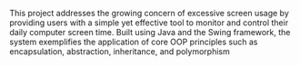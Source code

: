 This project addresses the growing concern of excessive screen usage by providing users with a simple yet effective tool to monitor and control their daily computer screen time.
Built using Java and the Swing framework, the system exemplifies the application of core OOP principles such as encapsulation, abstraction, inheritance, and polymorphism
